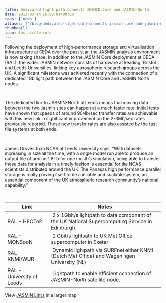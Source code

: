 ```yaml
---
title: Dedicated light path connects JASMIN-Core and JASMIN-North 
date: 2013-03-14 16:08:01+00:00
tags: ['news']
aliases: ['/blog/dedicated-light-path-connects-jasmin-core-and-jasmin-north']
thumbnail: 
icon: fas circle-info
---
```

Following the deployment of high-performance storage and virtualisation infrastructure at CEDA over the past year, the JASMIN analysis environment is now taking shape. In addition to the JASMIN Core deployment at CEDA (RAL), the wider JASMIN network consists of hardware at Reading, Bristol and Leeds Universities, linking key atmospheric research groups across the UK. A significant milestone was achieved recently with the connection of a dedicated 1Gb light path between the JASMIN Core and JASMIN North nodes.


 


The dedicated link to JASMIN-North at Leeds means that moving data between the two Jasmin sites can happen at a much faster rate. Initial tests have shown that speeds of around 90Mb/sec transfer rates are achievable with this new link: a significant improvement on the 2-3Mb/sec rates previously reported. These new transfer rates are also assisted by the fast file systems at both ends.


 


James Groves from NCAS at Leeds University says, “With datasets increasing in size all the time, with a single model run able to produce an output file of around 1.8Tb for one month’s simulation, being able to transfer these data for analysis in a timely fashion is essential for the NCAS scientists distributed around the UK. The Panasas high performance parallel storage is really proving itself to be a reliable and scalable system, an essential component of the UK atmospheric research community’s national capability.”


 




| Link | Notes |
| --- | --- |
| RAL - HECToR |  2 x 1Gbit/s lightpath to data component of the UK National Supercomputing Service in Edinburgh.  |
| RAL - MONSooN |  1 Gbit/s lightpath to UK Met Office supercomputer in Exeter. |
| RAL - KNMI/WUR |  Dynamic lightpath via SURFnet either KNMI (Dutch Met Office) and Wageningen University (NL) |
| RAL - University of Leeds |  Lightpath to enable efficient connection of JASMIN-North satellite node. |



View [JASMIN Links](https://maps.google.co.uk/maps/ms?msa=0&msid=201031790658727972893.0004bcb44d79ba65e973a&hl=en&ie=UTF8&t=m&ll=53.330873,1.098633&spn=9.193174,18.676758&z=5&source=embed) in a larger map


